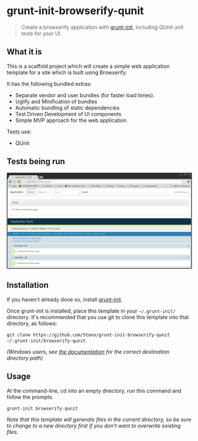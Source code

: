# grunt-init-browserify-qunit

> Create a browserify application with [grunt-init][], including QUnit unit tests for your UI.

[grunt-init]: http://gruntjs.com/project-scaffolding

## What it is
This is a scaffold project which will create a simple web application template for a site which is built using Browserify.

It has the following bundled extras:
  - Separate vendor and user bundles (for faster load times).
  - Uglify and Minification of bundles
  - Automatic bundling of static dependencies
  - Test Driven Development of UI components
  - Simple MVP approach for the web application

Tests use:
  - QUnit

## Tests being run
![QUnit Tests](/screenshots/test.png?raw=true "QUnit")

## Installation
If you haven't already done so, install [grunt-init][].

Once grunt-init is installed, place this template in your `~/.grunt-init/` directory. It's recommended that you use git to clone this template into that directory, as follows:

```
git clone https://github.com/Stono/grunt-init-browserify-qunit ~/.grunt-init/browserify-qunit
```

_(Windows users, see [the documentation][grunt-init] for the correct destination directory path)_

## Usage

At the command-line, cd into an empty directory, run this command and follow the prompts.

```
grunt-init browserify-qunit
```

_Note that this template will generate files in the current directory, so be sure to change to a new directory first if you don't want to overwrite existing files._
